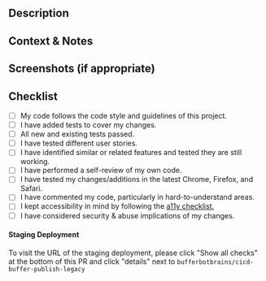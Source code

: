 <!--- Provide a general summary of your changes in the Title above. -->

## Description

<!--- Describe your changes in detail. -->

## Context & Notes

<!--- Why is this change required? What problem does it solve? -->
<!--- Is there a related JIRA card? Please link to it here. -->

## Screenshots (if appropriate)

## Checklist

<!--- Go over all the following points, and put an `x` in all the boxes that apply. -->

-   [ ] My code follows the code style and guidelines of this project. <!--- eslint -->
-   [ ] I have added tests to cover my changes.
-   [ ] All new and existing tests passed.
-   [ ] I have tested different user stories. <!--- e.g. team members, different plans -->
-   [ ] I have identified similar or related features and tested they are still working.
-   [ ] I have performed a self-review of my own code.
-   [ ] I have tested my changes/additions in the latest Chrome, Firefox, and Safari.
-   [ ] I have commented my code, particularly in hard-to-understand areas.
-   [ ] I kept accessibility in mind by following the [a11y checklist.](https://www.notion.so/buffer/Workflow-Checklist-e64d86eb795140bcbfdc16d1c72e573f)
-   [ ] I have considered security & abuse implications of my changes.

#### Staging Deployment

To visit the URL of the staging deployment, please click "Show all checks" at the bottom of this PR and click "details" next to `bufferbotbrains/cicd-buffer-publish-legacy`
